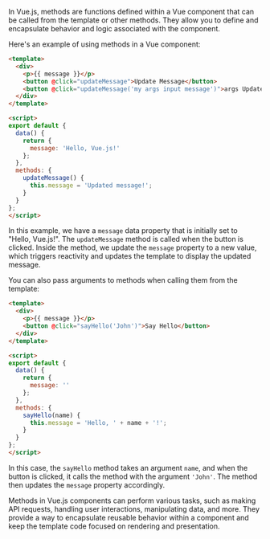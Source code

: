 In Vue.js, methods are functions defined within a Vue component that can be called from the template or other methods. They allow you to define and encapsulate behavior and logic associated with the component.

Here's an example of using methods in a Vue component:

```html
<template>
  <div>
    <p>{{ message }}</p>
    <button @click="updateMessage">Update Message</button>
    <button @click="updateMessage('my args input message')">args Update Message</button>
  </div>
</template>

<script>
export default {
  data() {
    return {
      message: 'Hello, Vue.js!'
    };
  },
  methods: {
    updateMessage() {
      this.message = 'Updated message!';
    }
  }
};
</script>
```

In this example, we have a `message` data property that is initially set to "Hello, Vue.js!". The `updateMessage` method is called when the button is clicked. Inside the method, we update the `message` property to a new value, which triggers reactivity and updates the template to display the updated message.

You can also pass arguments to methods when calling them from the template:

```html
<template>
  <div>
    <p>{{ message }}</p>
    <button @click="sayHello('John')">Say Hello</button>
  </div>
</template>

<script>
export default {
  data() {
    return {
      message: ''
    };
  },
  methods: {
    sayHello(name) {
      this.message = 'Hello, ' + name + '!';
    }
  }
};
</script>
```

In this case, the `sayHello` method takes an argument `name`, and when the button is clicked, it calls the method with the argument `'John'`. The method then updates the `message` property accordingly.

Methods in Vue.js components can perform various tasks, such as making API requests, handling user interactions, manipulating data, and more. They provide a way to encapsulate reusable behavior within a component and keep the template code focused on rendering and presentation.